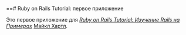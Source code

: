 ==# Ruby on Rails Tutorial: первое приложение

Это первое приложение для
[*Ruby on Rails Tutorial: Изучение Rails на Примерах*](http://railstutorial.org/)
 [Майкл Хартл](http://michaelhartl.com/).
